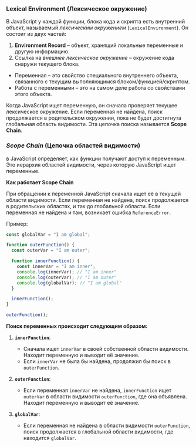 
### Lexical Environment (Лексическое окружение)

В JavaScript у каждой функции, блока кода и скрипта есть внутренний объект, называемый _лексическим окружением_ (`LexicalEnvironment`). Он состоит из двух частей:

1. **Environment Record** – объект, хранящий локальные переменные и другую информацию.
2. Ссылка на _внешнее лексическое окружение_ – окружение кода снаружи текущего блока.

- Переменная – это свойство специального внутреннего объекта, связанного с текущим выполняющимся блоком/функцией/скриптом.
- Работа с переменными – это на самом деле работа со свойствами этого объекта.

Когда JavaScript ищет переменную, он сначала проверяет текущее лексическое окружение. Если переменная не найдена, поиск продолжается в родительском окружении, пока не будет достигнута глобальная область видимости. Эта цепочка поиска называется **Scope Chain**.

### *Scope Chain* (Цепочка областей видимости)
 в JavaScript определяет, как функции получают доступ к переменным. Это иерархия областей видимости, через которую JavaScript ищет переменные.

**Как работает Scope Chain**

При обращении к переменной JavaScript сначала ищет её в текущей области видимости. Если переменная не найдена, поиск продолжается в родительских областях, и так до глобальной области. Если переменная не найдена и там, возникает ошибка `ReferenceError`.


Пример:
```js
const globalVar = "I am global";

function outerFunction() {
  const outerVar = "I am outer";

  function innerFunction() {
    const innerVar = "I am inner";
    console.log(innerVar); // "I am inner"
    console.log(outerVar); // "I am outer"
    console.log(globalVar); // "I am global"
  }

  innerFunction();
}

outerFunction();
```

**Поиск переменных происходит следующим образом:**
1. **`innerFunction`**:
    - Сначала ищет `innerVar` в своей собственной области видимости. Находит переменную и выводит её значение.
    - Если `innerVar` не была бы найдена, продолжил бы поиск в `outerFunction`.
      
2. **`outerFunction`**:
    - Если переменная `innerVar` не найдена, `innerFunction` ищет `outerVar` в области видимости `outerFunction`, где она объявлена. Находит переменную и выводит её значение.
      
3. **`globalVar`**:
    - Если переменная не найдена в области видимости `outerFunction`, поиск продолжается в глобальной области видимости, где находится `globalVar`.

